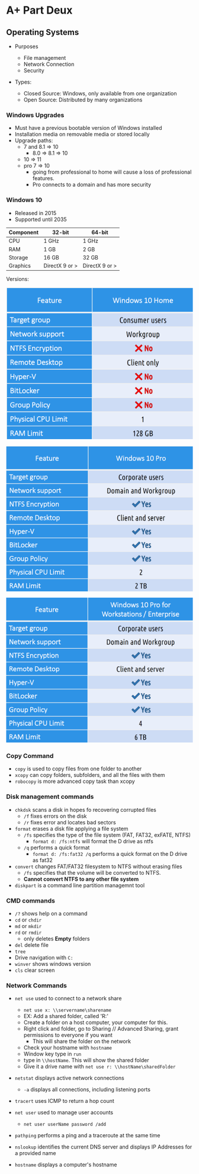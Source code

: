 # A+ Part Deux  

## Operating Systems  

- Purposes  
	- File management  
	- Network Connection  
	- Security  
	
- Types: 
	- Closed Source: Windows, only available from one organization  
	- Open Source: Distributed by many organizations  

### Windows Upgrades  

- Must have a previous bootable version of Windows installed  
- Installation media on removable media or stored locally  
- Upgrade paths: 
	- 7 and 8.1 => 10 
		- 8.0 => 8.1 => 10
	- 10 => 11
	- pro 7 => 10  
		- going from professional to home will cause a loss of professional features.  
		- Pro connects to a domain and has more security  

### Windows 10  

- Released in 2015
- Supported until 2035  

| Component | 32-bit | 64-bit |  
| --- | --- | --- |  
| CPU | 1 GHz | 1 GHz |  
| RAM | 1 GB | 2 GB |  
| Storage | 16 GB | 32 GB |  
| Graphics | DirectX 9 or > | DirectX 9 or > |  

Versions:  

![10 home](./images/w10_home.png)  

![10 pro](./images/w10_pro.png)  

![10 enterprise](./images/w10_enterprise.png)  

### Copy Command  

- `copy` is used to copy files from one folder to another  
- `xcopy` can copy folders, subfolders, and all the files with them  
- `robocopy` is more advanced copy task than xcopy  

### Disk management commands  

- `chkdsk` scans a disk in hopes fo recovering corrupted files  
	- `/f` fixes errors on the disk  
	- `/r` fixes error and locates bad sectors  
- `format` erases a disk file applying a file system  
	- `/fs` specifies the type of the file system (FAT, FAT32, exFATE, NTFS)  
		- `format d: /fs:ntfs` will format the D drive as ntfs  
	- `/q` performs a quick format  
		- `format d: /fs:fat32 /q` performs a quick format on the D drive as fat32  
- `convert` changes FAT/FAT32 filesystem to NTFS without erasing files  
	- `/fs` specifies that the volume will be converted to NTFS.
	- **Cannot convert NTFS to any other file system**  
- `diskpart` is a command line partition managemnt tool  

### CMD commands  

- `/?` shows help on a command  
- `cd` or `chdir`  
- `md` or `mkdir`  
- `rd` or `rmdir` 
	- only deletes **Empty** folders  
- `del` delete file  
- `tree`  
- Drive navigation with `C:`  
- `winver` shows windows version  
- `cls` clear screen  

### Network Commands  

- `net use` used to connect to a network share  
	- `net use x: \\servername\sharename`  
	- EX: Add a shared folder, called 'R:'  
	- Create a folder on a host computer, your computer for this. 
	- Right click and folder, go to Sharing // Advanced Sharing, grant permissions to everyone if you want  
		- This will share the folder on the network  
	- Check your hostname with `hostname`  
	- Window key type in `run` 
	- type in `\\hostName`. This will show the shared folder  
	- Give it a drive name with `net use r: \\hostName\sharedFolder`  
	
- `netstat` displays active network connections  
	- `-a` displays all connections, including listening ports  
- `tracert` uses ICMP to return a hop count  
- `net user` used to manage user accounts 
	- `net user userName password /add`
- `pathping` performs a ping and a traceroute at the same time  
- `nslookup` identifies the current DNS server and displays IP Addresses for a provided name  
- `hostname` displays a computer's hostname  





